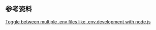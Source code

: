 

## 参考资料
[Toggle between multiple .env files like .env.development with node.js](https://stackoverflow.com/questions/55406055/toggle-between-multiple-env-files-like-env-development-with-node-js)